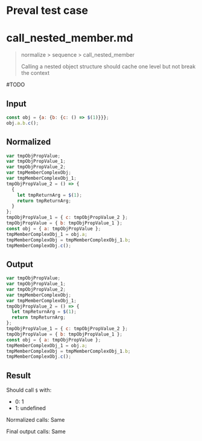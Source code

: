 # Preval test case

# call_nested_member.md

> normalize > sequence > call_nested_member
>
> Calling a nested object structure should cache one level but not break the context

#TODO

## Input

`````js filename=intro
const obj = {a: {b: {c: () => $(1)}}};
obj.a.b.c();
`````

## Normalized

`````js filename=intro
var tmpObjPropValue;
var tmpObjPropValue_1;
var tmpObjPropValue_2;
var tmpMemberComplexObj;
var tmpMemberComplexObj_1;
tmpObjPropValue_2 = () => {
  {
    let tmpReturnArg = $(1);
    return tmpReturnArg;
  }
};
tmpObjPropValue_1 = { c: tmpObjPropValue_2 };
tmpObjPropValue = { b: tmpObjPropValue_1 };
const obj = { a: tmpObjPropValue };
tmpMemberComplexObj_1 = obj.a;
tmpMemberComplexObj = tmpMemberComplexObj_1.b;
tmpMemberComplexObj.c();
`````

## Output

`````js filename=intro
var tmpObjPropValue;
var tmpObjPropValue_1;
var tmpObjPropValue_2;
var tmpMemberComplexObj;
var tmpMemberComplexObj_1;
tmpObjPropValue_2 = () => {
  let tmpReturnArg = $(1);
  return tmpReturnArg;
};
tmpObjPropValue_1 = { c: tmpObjPropValue_2 };
tmpObjPropValue = { b: tmpObjPropValue_1 };
const obj = { a: tmpObjPropValue };
tmpMemberComplexObj_1 = obj.a;
tmpMemberComplexObj = tmpMemberComplexObj_1.b;
tmpMemberComplexObj.c();
`````

## Result

Should call `$` with:
 - 0: 1
 - 1: undefined

Normalized calls: Same

Final output calls: Same
